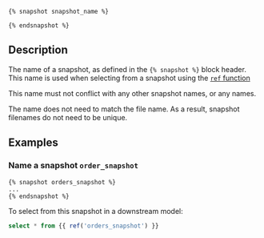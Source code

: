 <File name='snapshots/<filename>.sql'>

```jinja2
{% snapshot snapshot_name %}

{% endsnapshot %}

```

</File>

## Description

The name of a snapshot, as defined in the `{% snapshot %}` block header. This name is used when selecting from a snapshot using the [`ref` function](ref)

This name must not conflict with any other snapshot names, or any <Term id="model" /> names.

The name does not need to match the file name. As a result, snapshot filenames do not need to be unique.

## Examples
### Name a snapshot `order_snapshot`

<File name='snapshots/orders.sql'>

```jinja2
{% snapshot orders_snapshot %}
...
{% endsnapshot %}

```

</File>


To select from this snapshot in a downstream model:

```sql
select * from {{ ref('orders_snapshot') }}
```
